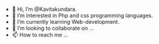 - 👋 Hi, I’m @Kavitakundara.
- 👀 I’m interested in Php and css programming languages.
- 🌱 I’m currently learning Web-development.
- 💞️ I’m looking to collaborate on ...
- 📫 How to reach me ...

<!---
Kavitakundara/Kavitakundara is a ✨ special ✨ repository because its `README.md` (this file) appears on your GitHub profile.
You can click the Preview link to take a look at your changes.
--->
